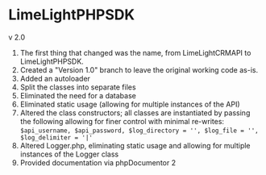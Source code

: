LimeLightPHPSDK
===============

v 2.0
1. The first thing that changed was the name, from LimeLightCRMAPI to LimeLightPHPSDK.
2. Created a "Version 1.0" branch to leave the original working code as-is.
3. Added an autoloader
4. Split the classes into separate files
5. Eliminated the need for a database
6. Eliminated static usage (allowing for multiple instances of the API)
7. Altered the class constructors; all classes are instantiated by passing the following allowing for finer control with minimal re-writes:
   `$api_username, $api_password, $log_directory = '', $log_file = '', $log_delimiter = '|'`
8. Altered Logger.php, eliminating static usage and allowing for multiple instances of the Logger class
9. Provided documentation via phpDocumentor 2